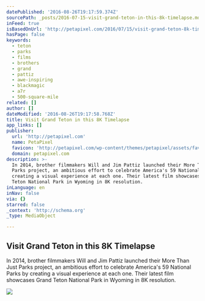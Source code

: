 ```yaml
---
datePublished: '2016-08-26T19:17:59.374Z'
sourcePath: _posts/2016-07-15-visit-grand-teton-in-this-8k-timelapse.md
inFeed: true
isBasedOnUrl: 'http://petapixel.com/2016/07/15/visit-grand-teton-8k-timelapse/'
hasPage: false
keywords:
  - teton
  - parks
  - films
  - brothers
  - grand
  - pattiz
  - awe-inspiring
  - blackmagic
  - a7r
  - 500-square-mile
related: []
author: []
dateModified: '2016-08-26T19:17:58.768Z'
title: Visit Grand Teton in this 8K Timelapse
app_links: []
publisher:
  url: 'http://petapixel.com'
  name: PetaPixel
  favicon: 'http://petapixel.com/wp-content/themes/petapixel/assets/favicon.ico'
  domain: petapixel.com
description: >-
  In 2014, brother filmmakers Will and Jim Pattiz launched their More Than Just
  Parks project, an ambitious effort to celebrate America's 59 National Parks by
  creating a visual experience at each one. Their latest film showcases Grand
  Teton National Park in Wyoming in 8K resolution.
inLanguage: en
inNav: false
via: {}
starred: false
_context: 'http://schema.org'
_type: MediaObject

---
```

<article style=""><h1>Visit Grand Teton in this 8K Timelapse</h1><p>In 2014, brother filmmakers Will and Jim Pattiz launched their More Than Just Parks project, an ambitious effort to celebrate America's 59 National Parks by creating a visual experience at each one. Their latest film showcases Grand Teton National Park in Wyoming in 8K resolution.</p><img src="http://petapixel.com/assets/uploads/2016/07/grandtetonfeat.jpg" /></article>